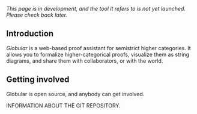 _This page is in development, and the tool it refers to is not yet launched. Please check back later._

## Introduction ##

_Globular_ is a web-based proof assistant for semistrict higher categories. It allows you to formalize higher-categorical proofs, visualize them as string diagrams, and share them with collaborators, or with the world.

## Getting involved ##

Globular is open source, and anybody can get involved.

INFORMATION ABOUT THE GIT REPOSITORY.